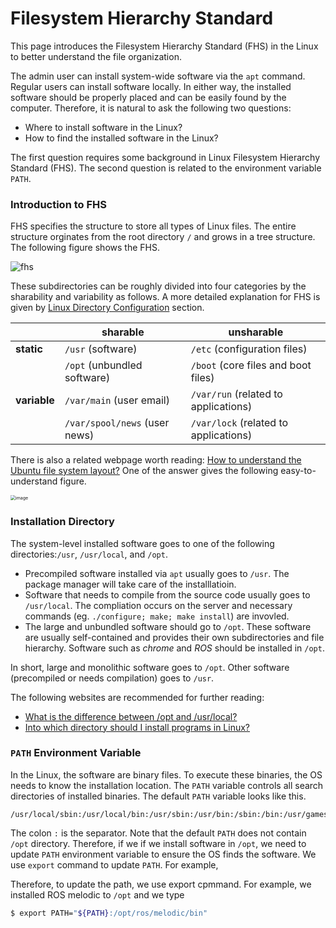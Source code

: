 # Filesystem Hierarchy Standard

This page introduces the Filesystem Hierarchy Standard (FHS) in the Linux to better understand the file organization.

The admin user can install system-wide software via the `apt` command. Regular users can install software locally. In either way, the installed software should be properly placed and can be easily found by the computer. Therefore, it is natural to ask the following two questions:
- Where to install software in the Linux?
- How to find the installed software in the Linux?

The first question requires some background in Linux Filesystem Hierarchy Standard (FHS). The second question is related to the environment variable `PATH`.


### Introduction to FHS

FHS specifies the structure to store all types of Linux files. The entire structure orginates from the root directory `/` and grows in a tree structure. The following figure shows the FHS.

![fhs](https://www.tecmint.com/wp-content/uploads/2013/09/Linux-Directory-Structure.jpeg)

These subdirectories can be roughly divided into four categories by the sharability and variability as follows. A more detailed explanation for FHS is given by [Linux Directory Configuration](http://cn.linux.vbird.org/linux_basic/0210filepermission.php) section.

|              | sharable                      | unsharable                            |
| ------------ | ----------------------------- | ------------------------------------- |
| **static**   | `/usr` (software)             | `/etc` (configuration files)          |
|              | `/opt` (unbundled software)   | `/boot` (core files and boot files)   |
| **variable** | `/var/main` (user email)      | `/var/run` (related to applications)  |
|              | `/var/spool/news` (user news) | `/var/lock` (related to applications) |

There is also a related webpage worth reading: [How to understand the Ubuntu file system layout?](https://askubuntu.com/questions/138547/how-to-understand-the-ubuntu-file-system-layout) One of the answer gives the following easy-to-understand figure.

<img src="https://i.stack.imgur.com/BlpRb.png" alt="image" style="zoom:50%;" />



### Installation Directory

The system-level installed software goes to one of the following directories:`/usr`, `/usr/local`, and `/opt`.
- Precompiled software installed via `apt` usually goes to `/usr`. The package manager will take care of the installlatioin.
- Software that needs to compile from the source code usually goes to `/usr/local`. The compliation occurs on the server and necessary commands (eg. `./configure; make; make install`)  are invovled.
- The large and unbundled software should go to `/opt`. These software are usually self-contained and provides their own subdirectories and file hierarchy. Software such as *chrome* and *ROS* should be installed in `/opt`.

In short, large and monolithic software goes to `/opt`. Other software (precompiled or needs compilation) goes to `/usr`.

The following websites are recommended for further reading:
- [What is the difference between /opt and /usr/local?](https://unix.stackexchange.com/questions/11544/what-is-the-difference-between-opt-and-usr-local)
- [Into which directory should I install programs in Linux?](https://unix.stackexchange.com/questions/127076/into-which-directory-should-i-install-programs-in-linux)




### `PATH` Environment Variable

In the Linux, the software are binary files. To execute these binaries, the OS needs to know the installation location. The `PATH` variable controls all search directories of installed binaries. The default `PATH` variable looks like this.

```
/usr/local/sbin:/usr/local/bin:/usr/sbin:/usr/bin:/sbin:/bin:/usr/games:/usr/local/games:/snap/bin
```

The colon `:` is the separator. Note that the default `PATH` does not contain `/opt` directory. Therefore, if we if we install software in `/opt`, we need to update `PATH` environment variable to ensure the OS finds the software. We use `export` command to update `PATH`. For example,

Therefore, to update the path, we use export cpmmand. For example, we installed ROS melodic to `/opt` and we type
```bash
$ export PATH="${PATH}:/opt/ros/melodic/bin"
```

